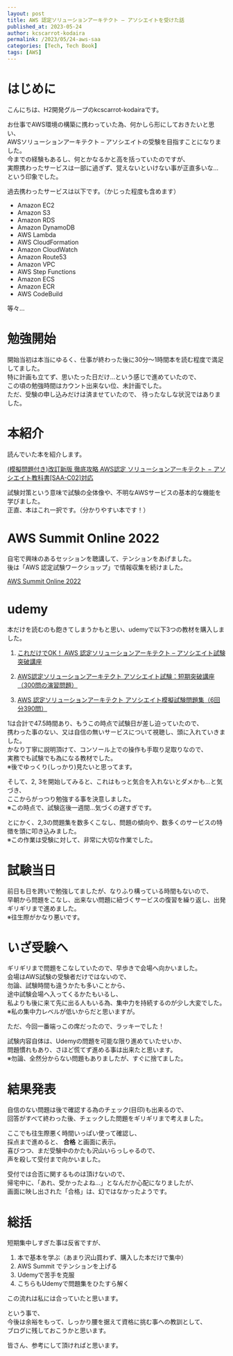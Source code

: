 ```yaml
---
layout: post
title: AWS 認定ソリューションアーキテクト – アソシエイトを受けた話
published_at: 2023-05-24
author: kcscarrot-kodaira
permalink: /2023/05/24-aws-saa
categories: [Tech, Tech Book]
tags: [AWS]
---
```

# はじめに
こんにちは、H2開発グループのkcscarrot-kodairaです。 

お仕事でAWS環境の構築に携わっていた為、何かしら形にしておきたいと思い、  
AWSソリューションアーキテクト – アソシエイトの受験を目指すことになりました。  
今までの経験もあるし、何とかなるかと高を括っていたのですが、  
実際携わったサービスは一部に過ぎず、覚えないといけない事が正直多いな…  
という印象でした。

過去携わったサービスは以下です。（かじった程度も含めます）  
* Amazon EC2
* Amazon S3
* Amazon RDS
* Amazon DynamoDB
* AWS Lambda
* AWS CloudFormation
* Amazon CloudWatch
* Amazon Route53
* Amazon VPC
* AWS Step Functions
* Amazon ECS
* Amazon ECR
* AWS CodeBuild  

等々…

# 勉強開始
開始当初は本当にゆるく、仕事が終わった後に30分～1時間本を読む程度で満足してました。  
特に計画も立てず、思いたった日だけ…という感じで進めていたので、  
この頃の勉強時間はカウント出来ない位、未計画でした。  
ただ、受験の申し込みだけは済ませていたので、 待ったなしな状況ではありました。

# 本紹介
読んでいた本を紹介します。  

[(模擬問題付き)改訂新版 徹底攻略 AWS認定 ソリューションアーキテクト − アソシエイト教科書[SAA-C02]対応](https://www.amazon.co.jp/%E6%A8%A1%E6%93%AC%E5%95%8F%E9%A1%8C%E4%BB%98%E3%81%8D-AWS%E8%AA%8D%E5%AE%9A-%E3%82%BD%E3%83%AA%E3%83%A5%E3%83%BC%E3%82%B7%E3%83%A7%E3%83%B3%E3%82%A2%E3%83%BC%E3%82%AD%E3%83%86%E3%82%AF%E3%83%88-%E3%82%A2%E3%82%BD%E3%82%B7%E3%82%A8%E3%82%A4%E3%83%88%E6%95%99%E7%A7%91%E6%9B%B8-SAA-C02/dp/4295010650)

試験対策という意味で試験の全体像や、不明なAWSサービスの基本的な機能を学びました。  
正直、本はこれ一択です。（分かりやすい本です！）

# AWS Summit Online 2022

自宅で興味のあるセッションを聴講して、テンションをあげました。  
後は「AWS 認定試験ワークショップ」で情報収集を続けました。  

[AWS Summit Online 2022](https://aws.amazon.com/jp/summits/japan/)

# udemy
本だけを読むのも飽きてしまうかもと思い、udemyで以下3つの教材を購入しました。

1. [これだけでOK！ AWS 認定ソリューションアーキテクト – アソシエイト試験突破講座](https://www.udemy.com/course/aws-associate/)

1.  [AWS認定ソリューションアーキテクト アソシエイト試験：短期突破講座（300問の演習問題）](https://www.udemy.com/course/aws-uoyc/)

1.  [AWS 認定ソリューションアーキテクト アソシエイト模擬試験問題集（6回分390問）](https://www.udemy.com/course/aws-knan/)

1は合計で47.5時間あり、もうこの時点で試験日が差し迫っていたので、  
携わった事のない、又は自信の無いサービスについて視聴し、頭に入れていきました。  
かなり丁寧に説明頂けて、コンソール上での操作も手取り足取りなので、  
実務でも試験でも為になる教材でした。  
※後でゆっくり(しっかり)見たいと思ってます。

そして、2, 3を開始してみると、これはもっと気合を入れないとダメかも…と気づき、  
ここからがっつり勉強する事を決意しました。  
※この時点で、試験迄後一週間…気づくの遅すぎです。

とにかく、2,3の問題集を数多くこなし、問題の傾向や、数多くのサービスの特徴を頭に叩き込みました。  
※この作業は受験に対して、非常に大切な作業でした。

# 試験当日
前日も日を跨いで勉強してましたが、なりふり構っている時間もないので、  
早朝から問題をこなし、出来ない問題に紐づくサービスの復習を繰り返し、出発ギリギリまで進めました。  
※往生際がかなり悪いです。

# いざ受験へ
ギリギリまで問題をこなしていたので、早歩きで会場へ向かいました。  
会場はAWS試験の受験者だけではないので、  
勿論、試験時間も違うかたも多いことから、  
途中試験会場へ入ってくるかたもいるし、  
私よりも後に来て先に出る人もいる為、集中力を持続するのが少し大変でした。  
※私の集中力レベルが低いからだと思いますが。

ただ、今回一番端っこの席だったので、ラッキーでした！  

試験内容自体は、Udemyの問題を可能な限り進めていたせいか、  
問題慣れもあり、さほど慌てず進める事は出来たと思います。  
※勿論、全然分からない問題もありましたが、すぐに捨てました。

# 結果発表

自信のない問題は後で確認する為のチェック(目印)も出来るので、  
回答がすべて終わった後、チェックした問題をギリギリまで考えました。

ここでも往生際悪く時間いっぱい使って確認し、  
採点まで進めると、 **合格** と画面に表示。  
喜びつつ、まだ受験中のかたも沢山いらっしゃるので、  
声を殺して受付まで向かいました。

受付では合否に関するものは頂けないので、  
帰宅中に、「あれ、受かったよね…」となんだか心配になりましたが、  
画面に映し出された「合格」は、幻ではなかったようです。

# 総括

短期集中しすぎた事は反省ですが、
1. 本で基本を学ぶ（あまり沢山買わず、購入した本だけで集中）  
1. AWS Summit でテンションを上げる  
1. Udemyで苦手を克服  
1. こちらもUdemyで問題集をひたすら解く  

この流れは私には合っていたと思います。

という事で、  
今後は余裕をもって、しっかり腰を据えて資格に挑む事への教訓として、  
ブログに残しておこうかと思います。

皆さん、参考にして頂ければと思います。
